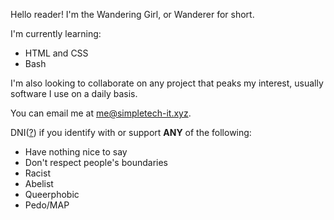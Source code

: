 Hello reader! I'm the Wandering Girl, or Wanderer for short.

I'm currently learning:
- HTML and CSS
- Bash

I'm also looking to collaborate on any project that peaks my interest, usually software I use on a daily basis.

You can email me at [me@simpletech-it.xyz](mailto:me@simpletech-it.xyz).

DNI([?](https://www.urbandictionary.com/define.php?term=DNI)) if you identify with or support **ANY** of the following:
- Have nothing nice to say
- Don't respect people's boundaries
- Racist
- Abelist
- Queerphobic
- Pedo/MAP
